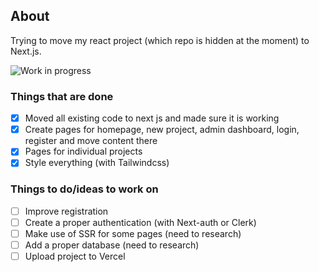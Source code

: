 ## About

Trying to move my react project (which repo is hidden at the moment) to Next.js.

![Work in progress](/progress.gif)

### Things that are done

- [x] Moved all existing code to next js and made sure it is working
- [x] Create pages for homepage, new project, admin dashboard, login, register and move content there
- [x] Pages for individual projects
- [x] Style everything (with Tailwindcss)
### Things to do/ideas to work on

- [ ] Improve registration
- [ ] Create a proper authentication (with Next-auth or Clerk)
- [ ] Make use of SSR for some pages (need to research)
- [ ] Add a proper database (need to research)
- [ ] Upload project to Vercel
